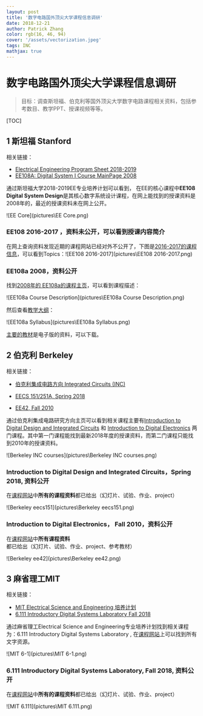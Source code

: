 ```yaml
---
layout: post
title: '数字电路国外顶尖大学课程信息调研'
date: 2018-12-21
author: Patrick Zhang
color: rgb(16, 46, 94)
cover: '/assets/vectorization.jpeg'
tags: INC
mathjax: true
---
```


# 数字电路国外顶尖大学课程信息调研

> 目标：调查斯坦福、伯克利等国外顶尖大学数字电路课程相关资料，包括参考数目、教学PPT、授课视频等等。



[TOC]

## 1 斯坦福 Stanford

相关链接：

  * [Electrical Engineering Program Sheet 2018-2019](https://stanford.app.box.com/s/g35b9511mxkugqtrvvmfsjh48kquxshl)
  * [EE108A: Digital System I Course MainPage 2008](http://web.stanford.edu/class/archive/ee/ee108a/ee108a.1082/)

通过斯坦福大学2018-2019EE专业培养计划可以看到， 在EE的核心课程中**EE108 Digital System Design**是其核心数字系统设计课程，在网上能找到的授课资料是2008年的，最近的授课资料未在网上公开。

![EE Core](pictures\EE Core.png)

### EE108 2016-2017 ，资料未公开，可以看到授课内容简介

在网上查询资料发现近期的课程网站已经对外不公开了，下图是[2016-2017的课程信息](http://scpd.stanford.edu/search/publicCourseSearchDetails.do?method=load&courseId=35661994)，可以看到Topics：![EE108 2016-2017](pictures\EE108 2016-2017.png)

### EE108a 2008，资料公开

找到[2008年的 EE108a的课程主页](http://web.stanford.edu/class/archive/ee/ee108a/ee108a.1082/)，可以看到课程描述：

![EE108a Course Description](pictures\EE108a Course Description.png)

然后查看[教学大纲](http://web.stanford.edu/class/archive/ee/ee108a/ee108a.1082/schedule.html)：

![EE108a Syllabus](pictures\EE108a Syllabus.png)

[主要的教材](http://web.stanford.edu/class/archive/ee/ee108a/ee108a.1082/reader/ch1to12.pdf)是电子版的资料，可以下载。

## 2 伯克利 Berkeley

相关链接：

* [伯克利集成电路方向 Integrated Circuits (INC)](https://www2.eecs.berkeley.edu/Research/Areas/INC/)

* [EECS 151/251A, Spring 2018](http://inst.eecs.berkeley.edu/~eecs151/sp18/)
* [EE42, Fall 2010](http://rfic.eecs.berkeley.edu/ee42/)

通过伯克利集成电路研究方向主页可以看到相关课程主要有[Introduction to Digital Design and Integrated Circuits](http://inst.eecs.berkeley.edu/~eecs151/sp18/) 和 [Introduction to Digital Electronics](http://rfic.eecs.berkeley.edu/ee42/) 两门课程。其中第一门课程能找到最新2018年度的授课资料，而第二门课程只能找到2010年的授课资料。

![Berkeley INC courses](pictures\Berkeley INC courses.png)

### Introduction to Digital Design and Integrated Circuits，Spring 2018, 资料公开

在[课程网站](http://inst.eecs.berkeley.edu/~eecs151/sp18/)中**所有的课程资料**都已给出（幻灯片、试验、作业、project）

![Berkeley eecs151](pictures\Berkeley eecs151.png)

### Introduction to Digital Electronics， Fall 2010，资料公开

在[课程网站](http://rfic.eecs.berkeley.edu/ee42/)中**所有课程资料**都已给出（幻灯片、试验、作业、project、参考教材）

![Berkeley ee42](pictures\Berkeley ee42.png)

## 3 麻省理工MIT

相关链接：

* [MIT Electrical Science and Engineering 培养计划](http://catalog.mit.edu/degree-charts/electrical-science-engineering-course-6-1/)
* [6.111 Introductory Digital Systems Laboratory Fall 2018](http://web.mit.edu/6.111/volume2/www/f2018/index.html)

通过麻省理工Electrical Science and Engineering专业培养计划找到相关课程为：6.111 Introductory Digital Systems Laboratory , 在[课程网站](http://web.mit.edu/6.111/volume2/www/f2018/index.html)上可以找到所有文字资源。

![MIT 6-1](pictures\MIT 6-1.png)

### 6.111 Introductory Digital Systems Laboratory, Fall 2018, 资料公开

在[课程网站](http://web.mit.edu/6.111/volume2/www/f2018/index.html)中**所有的课程资料**都已给出（幻灯片、试验、作业、project）

![MIT 6.111](pictures\MIT 6.111.png)